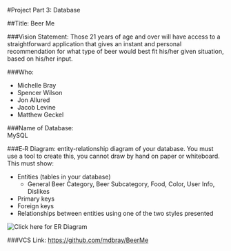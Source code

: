 #Project Part 3: Database 

##Title: Beer Me 

###Vision Statement: 
Those 21 years of age and over will have access to a straightforward application that gives an instant and personal recommendation for what type of beer would best fit his/her given situation, based on his/her input.

###Who: 
- Michelle Bray
- Spencer Wilson
- Jon Allured
- Jacob Levine
- Matthew Geckel

###Name of Database:  
MySQL

###E‐R Diagram: 
entity‐relationship diagram of your database.  You must use a tool to create this, you cannot draw by hand on paper or whiteboard.
This must show:  
- Entities (tables in your database) 
    - General Beer Category, Beer Subcategory, Food, Color, User Info, Dislikes
- Primary keys 
- Foreign keys 
- Relationships between entities using one of the two styles presented 
 
![Click here for ER Diagram](https://www.dropbox.com/s/u6d9xjcqsj66zgk/BeerMe_ERdiagram.png?dl=0)

###VCS Link:
https://github.com/mdbray/BeerMe
